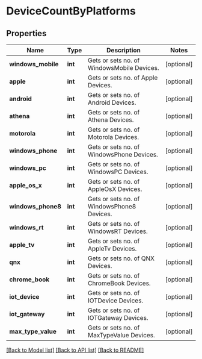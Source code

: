 # DeviceCountByPlatforms

## Properties
Name | Type | Description | Notes
------------ | ------------- | ------------- | -------------
**windows_mobile** | **int** | Gets or sets no. of WindowsMobile Devices. | [optional] 
**apple** | **int** | Gets or sets no. of Apple Devices. | [optional] 
**android** | **int** | Gets or sets no. of Android Devices. | [optional] 
**athena** | **int** | Gets or sets no. of Athena Devices. | [optional] 
**motorola** | **int** | Gets or sets no. of Motorola Devices. | [optional] 
**windows_phone** | **int** | Gets or sets no. of WindowsPhone Devices. | [optional] 
**windows_pc** | **int** | Gets or sets no. of WindowsPC Devices. | [optional] 
**apple_os_x** | **int** | Gets or sets no. of AppleOsX Devices. | [optional] 
**windows_phone8** | **int** | Gets or sets no. of WindowsPhone8 Devices. | [optional] 
**windows_rt** | **int** | Gets or sets no. of WindowsRT Devices. | [optional] 
**apple_tv** | **int** | Gets or sets no. of AppleTv Devices. | [optional] 
**qnx** | **int** | Gets or sets no. of QNX Devices. | [optional] 
**chrome_book** | **int** | Gets or sets no. of ChromeBook Devices. | [optional] 
**iot_device** | **int** | Gets or sets no. of IOTDevice Devices. | [optional] 
**iot_gateway** | **int** | Gets or sets no. of IOTGateway Devices. | [optional] 
**max_type_value** | **int** | Gets or sets no. of MaxTypeValue Devices. | [optional] 

[[Back to Model list]](../README.md#documentation-for-models) [[Back to API list]](../README.md#documentation-for-api-endpoints) [[Back to README]](../README.md)


